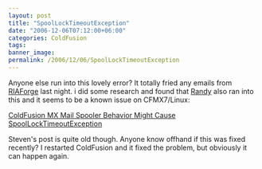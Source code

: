 ```yaml
---
layout: post
title: "SpoolLockTimeoutException"
date: "2006-12-06T07:12:00+06:00"
categories: ColdFusion 
tags: 
banner_image: 
permalink: /2006/12/06/SpoolLockTimeoutException
---
```


Anyone else run into this lovely error? It totally fried any emails from <a href="http://www.riaforge.org">RIAForge</a> last night. i did some research and found that <a href="http://www.drisgill.com/index.cfm/2005/11/14/ColdFusion-MX6-and-MX7-Mail-Problem-Snuck-up-on-me">Randy</a> also ran into this and it seems to be a known issue on CFMX7/Linux:

<a href="http://www.talkingtree.com/blog/index.cfm?mode=entry&entry=67FD4A34-50DA-0559-A042BCA588B4C15B">ColdFusion MX Mail Spooler Behavior Might Cause SpoolLockTimeoutException</a>

Steven's post is quite old though. Anyone know offhand if this was fixed recently? I restarted ColdFusion and it fixed the problem, but obviously it can happen again.